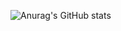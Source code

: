 ![Anurag's GitHub stats](https://github-readme-stats.vercel.app/api?username=ebo2022&show_icons=true&custom_title=Stats&bg_color=f8f4fc&hide_border=true)
